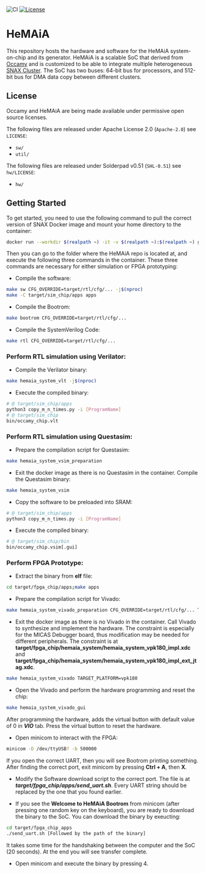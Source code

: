 ![CI](https://github.com/KULeuven-MICAS/HeMAiA/actions/workflows/ci.yml/badge.svg)
[![License](https://img.shields.io/badge/License-Apache%202.0-blue.svg)](https://opensource.org/licenses/Apache-2.0)

# HeMAiA

This repository hosts the hardware and software for the HeMAiA system-on-chip and its generator. HeMAiA is a scalable SoC that derived from [Occamy](https://github.com/pulp-platform/occamy/) and is customized to be able to integrate multiple heterogeneous [SNAX Cluster](https://github.com/KULeuven-MICAS/snax_cluster). The SoC has two buses: 64-bit bus for processors, and 512-bit bus for DMA data copy between different clusters. 

## License

Occamy and HeMAiA are being made available under permissive open source licenses.

The following files are released under Apache License 2.0 (`Apache-2.0`) see `LICENSE`:

- `sw/`
- `util/`

The following files are released under Solderpad v0.51 (`SHL-0.51`) see `hw/LICENSE`:

- `hw/`

## Getting Started
To get started, you need to use the following command to pull the correct version of SNAX Docker image and mount your home directory to the container: 
```bash
docker run --workdir $(realpath ~) -it -v $(realpath ~):$(realpath ~) ghcr.io/kuleuven-micas/snax@sha256:4ff37cad4e85d6a898cda3232ee04a1210833eb4618d1f1fd183201c03c4c57c
```
Then you can go to the folder where the HeMAiA repo is located at, and execute the following three commands in the container. These three commands are necessary for either simulation or FPGA prototyping: 

- Compile the software: 
```bash
make sw CFG_OVERRIDE=target/rtl/cfg/... -j$(nproc)
make -C target/sim_chip/apps apps
```
- Compile the Bootrom: 
```bash
make bootrom CFG_OVERRIDE=target/rtl/cfg/...
```
- Compile the SystemVerilog Code: 
```bash
make rtl CFG_OVERRIDE=target/rtl/cfg/...
```

### Perform RTL simulation using Verilator:
- Compile the Verilator binary:
```bash
make hemaia_system_vlt -j$(nproc)
```
- Execute the compiled binary:
```bash
# @ target/sim_chip/apps
python3 copy_m_n_times.py -i [ProgramName]
# @ target/sim_chip
bin/occamy_chip.vlt
```

### Perform RTL simulation using Questasim:
- Prepare the compilation script for Questasim:
```bash
make hemaia_system_vsim_preparation
```
- Exit the docker image as there is no Questasim in the container. Compile the Questasim binary:
```bash
make hemaia_system_vsim
```
- Copy the software to be preloaded into SRAM:
```bash
# @ target/sim_chip/apps
python3 copy_m_n_times.py -i [ProgramName]
```
- Execute the compiled binary:
```bash
# @ target/sim_chip/bin
bin/occamy_chip.vsim[.gui]
```

### Perform FPGA Prototype:
- Extract the binary from **elf** file:
```bash
cd target/fpga_chip/apps;make apps
```
- Prepare the compilation script for Vivado:
```bash
make hemaia_system_vivado_preparation CFG_OVERRIDE=target/rtl/cfg/... TARGET_PLATFORM=vpk180
```
- Exit the docker image as there is no Vivado in the container. Call Vivado to synthesize and implement the hardware. The constraint is especially for the MICAS Debugger board, thus modification may be needed for different peripherals. The constraint is at **target/fpga_chip/hemaia_system/hemaia_system_vpk180_impl.xdc** and **target/fpga_chip/hemaia_system/hemaia_system_vpk180_impl_ext_jtag.xdc**. 
```bash
make hemaia_system_vivado TARGET_PLATFORM=vpk180
```

- Open the Vivado and perform the hardware programming and reset the chip:
```bash
make hemaia_system_vivado_gui
```
After programming the hardware, adds the virtual button with default value of 0 in ***VIO*** tab. Press the virtual button to reset the hardware. 

- Open minicom to interact with the FPGA:
```bash
minicom -D /dev/ttyUSB? -b 500000
```
If you open the correct UART, then you will see Bootrom printing something. 
After finding the correct port, exit minicom by pressing **Ctrl + A**, then **X**. 

- Modify the Software download script to the correct port. The file is at ***target/fpga_chip/apps/send_uart.sh***. Every UART string should be replaced by the one that you found earlier. 

- If you see the **Welcome to HeMAiA Bootrom** from minicom (after pressing one random key on the keyboard), you are ready to download the binary to the SoC. You can download the binary by exeucting: 
```bash
cd target/fpga_chip_apps
./send_uart.sh [Followed by the path of the binary]
```
It takes some time for the handshaking between the computer and the SoC (20 seconds). At the end you will see transfer complete. 

- Open minicom and execute the binary by pressing 4. 
